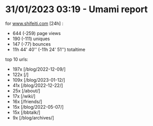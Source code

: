 # 31/01/2023 03:19 - Umami report
for www.shifeiti.com [24h] :

 - 644 (-259) page views
 - 190 (-111) uniques
 - 147 (-77) bounces
 - 11h 44' 40'' (-11h 24' 51'') totaltime


top 10 urls:
 - 197x [/blog/2022-12-09/]
 - 122x [/]
 - 109x [/blog/2023-01-12/]
 - 41x [/blog/2022-12-22/]
 - 25x [/about/]
 - 17x [/wiki/]
 - 16x [/friends/]
 - 15x [/blog/2022-05-07/]
 - 15x [/bbtalk/]
 - 9x [/blog/archives/]



